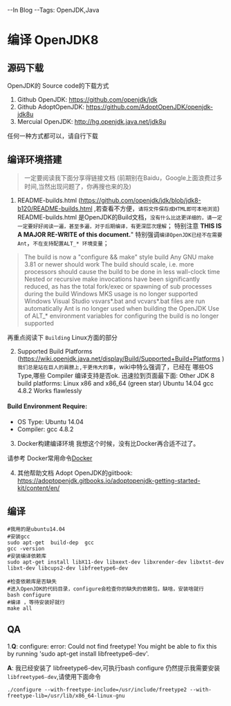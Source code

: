 --In Blog
--Tags: OpenJDK,Java

# 编译 OpenJDK8

## 源码下载
OpenJDK的 Source code的下载方式
1) Github OpenJDK: https://github.com/openjdk/jdk
2) Github AdoptOpenJDK: https://github.com/AdoptOpenJDK/openjdk-jdk8u
3) Mercuial OpenJDK: http://hg.openjdk.java.net/jdk8u

任何一种方式都可以，请自行下载

## 编译环境搭建
> 一定要阅读我下面分享得链接文档 (前期别在Baidu，Google上面浪费过多时间,当然出现问题了，你再搜也来的及)
1) README-builds.html (https://github.com/openjdk/jdk/blob/jdk8-b120/README-builds.html ,若查看不方便，`请将文件保存成HTML即可本地浏览`)
README-builds.html 是OpenJDK的Build文档，`没有什么比这更详细的，请一定一定要好好阅读一遍，甚至多遍，对于后期编译，有更深层次理解`；
特别注意 **THIS IS A MAJOR RE-WRITE of this document.**" 特别强调`编译OpenJDK已经不在需要Ant`，`不在支持配置ALT_* 环境变量`；

>The build is now a "configure && make" style build
Any GNU make 3.81 or newer should work
The build should scale, i.e. more processors should cause the build to be done in less wall-clock time
Nested or recursive make invocations have been significantly reduced, as has the total fork/exec or spawning of sub processes during the build
Windows MKS usage is no longer supported
Windows Visual Studio vsvars*.bat and vcvars*.bat files are run automatically
Ant is no longer used when building the OpenJDK
Use of ALT_* environment variables for configuring the build is no longer supported

再重点阅读下 `Building` Linux方面的部分

2) Supported Build Platforms (https://wiki.openjdk.java.net/display/Build/Supported+Build+Platforms )
`我们总是站在巨人的肩膀上,干更伟大的事`，wiki中特么强调了，已经在 哪些OS Type,哪些 Compiler 编译支持是否ok.
迅速拉到页面最下面:  Other JDK 8 build platforms:
Linux x86 and x86_64	(green star)	Ubuntu 14.04	gcc 4.8.2	Works flawlessly

#### Build Environment Require:
* OS Type: Ubuntu 14.04
* Compiler: gcc 4.8.2

3) Docker构建编译环境
我想这个时候，没有比Docker再合适不过了。

请参考 Docker常用命令[Docker](http://xinzhuxiansheng.com/articleDetail?id=2)

4) 其他帮助文档
Adopt OpenJDK的giitbook:
https://adoptopenjdk.gitbooks.io/adoptopenjdk-getting-started-kit/content/en/

## 编译
```shell
#我用的是ubuntu14.04
#安装gcc
sudo apt-get  build-dep  gcc
gcc -version
#安装编译依赖库
sudo apt-get install libX11-dev libxext-dev libxrender-dev libxtst-dev libxt-dev libcups2-dev libfreetype6-dev

#检查依赖库是否缺失
#进入OpenJDK的代码目录，configure会检查你的缺失的依赖包，缺啥，安装啥就行
bash configure
#编译 ，等待安装好就行
make all
```


## QA
1.**Q**: configure: error: Could not find freetype! You might be able to fix this by running 'sudo apt-get install libfreetype6-dev'.

**A**: 我已经安装了 libfreetype6-dev,可执行bash configure 仍然提示我需要安装 `libfreetype6-dev`,请使用下面命令
```shell
./configure --with-freetype-include=/usr/include/freetype2 --with-freetype-lib=/usr/lib/x86_64-linux-gnu
```
